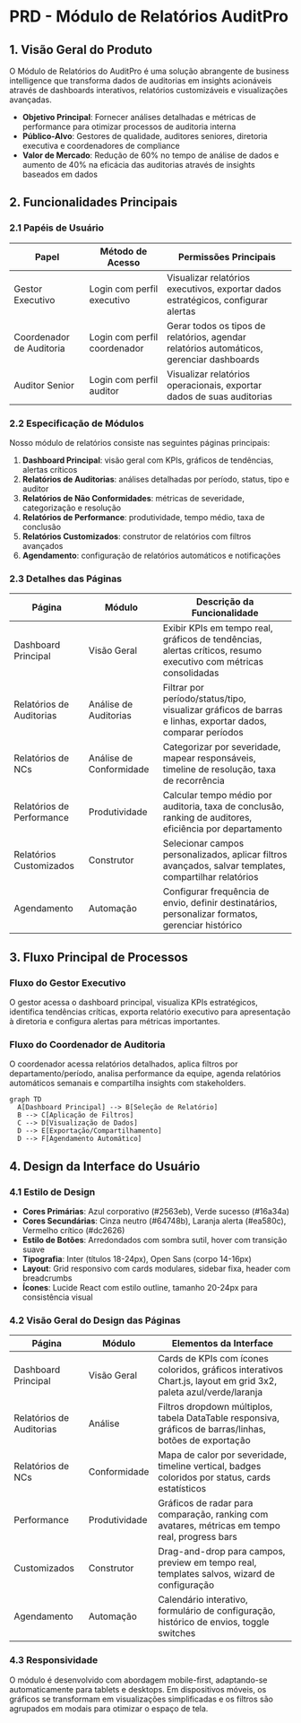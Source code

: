 # PRD - Módulo de Relatórios AuditPro

## 1. Visão Geral do Produto

O Módulo de Relatórios do AuditPro é uma solução abrangente de business intelligence que transforma dados de auditorias em insights acionáveis através de dashboards interativos, relatórios customizáveis e visualizações avançadas.

- **Objetivo Principal**: Fornecer análises detalhadas e métricas de performance para otimizar processos de auditoria interna
- **Público-Alvo**: Gestores de qualidade, auditores seniores, diretoria executiva e coordenadores de compliance
- **Valor de Mercado**: Redução de 60% no tempo de análise de dados e aumento de 40% na eficácia das auditorias através de insights baseados em dados

## 2. Funcionalidades Principais

### 2.1 Papéis de Usuário

| Papel | Método de Acesso | Permissões Principais |
|-------|------------------|----------------------|
| Gestor Executivo | Login com perfil executivo | Visualizar relatórios executivos, exportar dados estratégicos, configurar alertas |
| Coordenador de Auditoria | Login com perfil coordenador | Gerar todos os tipos de relatórios, agendar relatórios automáticos, gerenciar dashboards |
| Auditor Senior | Login com perfil auditor | Visualizar relatórios operacionais, exportar dados de suas auditorias |

### 2.2 Especificação de Módulos

Nosso módulo de relatórios consiste nas seguintes páginas principais:

1. **Dashboard Principal**: visão geral com KPIs, gráficos de tendências, alertas críticos
2. **Relatórios de Auditorias**: análises detalhadas por período, status, tipo e auditor
3. **Relatórios de Não Conformidades**: métricas de severidade, categorização e resolução
4. **Relatórios de Performance**: produtividade, tempo médio, taxa de conclusão
5. **Relatórios Customizados**: construtor de relatórios com filtros avançados
6. **Agendamento**: configuração de relatórios automáticos e notificações

### 2.3 Detalhes das Páginas

| Página | Módulo | Descrição da Funcionalidade |
|--------|--------|----------------------------|
| Dashboard Principal | Visão Geral | Exibir KPIs em tempo real, gráficos de tendências, alertas críticos, resumo executivo com métricas consolidadas |
| Relatórios de Auditorias | Análise de Auditorias | Filtrar por período/status/tipo, visualizar gráficos de barras e linhas, exportar dados, comparar períodos |
| Relatórios de NCs | Análise de Conformidade | Categorizar por severidade, mapear responsáveis, timeline de resolução, taxa de recorrência |
| Relatórios de Performance | Produtividade | Calcular tempo médio por auditoria, taxa de conclusão, ranking de auditores, eficiência por departamento |
| Relatórios Customizados | Construtor | Selecionar campos personalizados, aplicar filtros avançados, salvar templates, compartilhar relatórios |
| Agendamento | Automação | Configurar frequência de envio, definir destinatários, personalizar formatos, gerenciar histórico |

## 3. Fluxo Principal de Processos

### Fluxo do Gestor Executivo
O gestor acessa o dashboard principal, visualiza KPIs estratégicos, identifica tendências críticas, exporta relatório executivo para apresentação à diretoria e configura alertas para métricas importantes.

### Fluxo do Coordenador de Auditoria
O coordenador acessa relatórios detalhados, aplica filtros por departamento/período, analisa performance da equipe, agenda relatórios automáticos semanais e compartilha insights com stakeholders.

```mermaid
graph TD
  A[Dashboard Principal] --> B[Seleção de Relatório]
  B --> C[Aplicação de Filtros]
  C --> D[Visualização de Dados]
  D --> E[Exportação/Compartilhamento]
  D --> F[Agendamento Automático]
```

## 4. Design da Interface do Usuário

### 4.1 Estilo de Design

- **Cores Primárias**: Azul corporativo (#2563eb), Verde sucesso (#16a34a)
- **Cores Secundárias**: Cinza neutro (#64748b), Laranja alerta (#ea580c), Vermelho crítico (#dc2626)
- **Estilo de Botões**: Arredondados com sombra sutil, hover com transição suave
- **Tipografia**: Inter (títulos 18-24px), Open Sans (corpo 14-16px)
- **Layout**: Grid responsivo com cards modulares, sidebar fixa, header com breadcrumbs
- **Ícones**: Lucide React com estilo outline, tamanho 20-24px para consistência visual

### 4.2 Visão Geral do Design das Páginas

| Página | Módulo | Elementos da Interface |
|--------|--------|----------------------|
| Dashboard Principal | Visão Geral | Cards de KPIs com ícones coloridos, gráficos interativos Chart.js, layout em grid 3x2, paleta azul/verde/laranja |
| Relatórios de Auditorias | Análise | Filtros dropdown múltiplos, tabela DataTable responsiva, gráficos de barras/linhas, botões de exportação |
| Relatórios de NCs | Conformidade | Mapa de calor por severidade, timeline vertical, badges coloridos por status, cards estatísticos |
| Performance | Produtividade | Gráficos de radar para comparação, ranking com avatares, métricas em tempo real, progress bars |
| Customizados | Construtor | Drag-and-drop para campos, preview em tempo real, templates salvos, wizard de configuração |
| Agendamento | Automação | Calendário interativo, formulário de configuração, histórico de envios, toggle switches |

### 4.3 Responsividade

O módulo é desenvolvido com abordagem mobile-first, adaptando-se automaticamente para tablets e desktops. Em dispositivos móveis, os gráficos se transformam em visualizações simplificadas e os filtros são agrupados em modais para otimizar o espaço de tela.